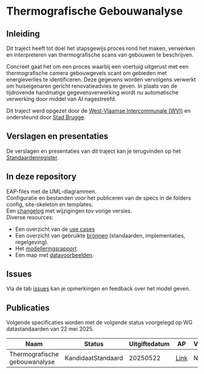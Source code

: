 # Thermografische Gebouwanalyse

## Inleiding

Dit traject heeft tot doel het stapsgewijs proces rond het maken, verwerken en interpreteren van thermografische scans van gebouwen te beschrijven.

Concreet gaat het om een proces waarbij een voertuig uitgerust met een thermografische camera gebouwgevels scant om gebieden met energieverlies te identificeren. Deze gegevens worden vervolgens verwerkt om huiseigenaren gericht renovatieadvies te geven. In plaats van de tijdrovende handmatige gegevensverwerking wordt nu automatische verwerking door middel van AI nagestreefd.

Dit traject werd opgezet door de [West-Vlaamse Intercommunale (WVI)](https://www.wvi.be/) en ondersteund door [Stad Brugge](https://www.brugge.be/).

## Verslagen en presentaties

De verslagen en presentaties van dit traject kan je terugvinden op het [Standaardenregister](https://data.vlaanderen.be/standaarden/applicatieprofiel-thermografische-gebouwanalyse).

## In deze repository

EAP-files met de UML-diagrammen.\
Configuratie en bestanden voor het publiceren van de specs in de folders config, site-skeleton en templates.\
Een [changelog](./CHANGELOG) met wijzigingen tov vorige versies.\
Diverse resources:
- Een overzicht van de [use cases]()
- Een overzicht van gebruikte [bronnen]() (standaarden, implementaties, regelgeving).
- Het [modelleringsrapport](https://github.com/Informatievlaanderen/OSLOthema-thermAI/blob/main/resources/ModelleerrapportThermAI.pdf).
- Een map met [datavoorbeelden](hhttps://github.com/Informatievlaanderen/OSLOthema-thermAI/tree/main/resources/Datavoorbeelden).

## Issues

Via de tab [issues](https://github.com/Informatievlaanderen/OSLOthema-thermAI/issues) kan je opmerkingen en feedback over het model geven.

## Publicaties

Volgende specificaties worden met de volgende status voorgelegd op WG datastandaarden van 22 mei 2025.

| Naam|Status|Uitgiftedatum|AP|VOC|
| --- |--- |---|---|---|
|Thermografische gebouwanalyse|KandidaatStandaard|20250522|[Link](https://data.vlaanderen.be/doc/applicatieprofiel/thermografische-gebouwanalyse/)|NVT|

